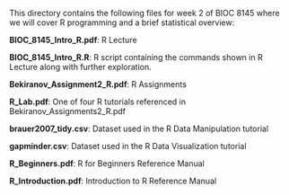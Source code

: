 This directory contains the following files for week 2 of BIOC 8145 where we will cover R programming and a brief statistical overview:

**BIOC_8145_Intro_R.pdf**: R Lecture

**BIOC_8145_Intro_R.R**: R script containing the commands shown in R Lecture along with further exploration. 

**Bekiranov_Assignment2_R.pdf**: R Assignments

**R_Lab.pdf**: One of four R tutorials referenced in Bekiranov_Assignments2_R.pdf

**brauer2007_tidy.csv**: Dataset used in the R Data Manipulation tutorial

**gapminder.csv**: Dataset used in the R Data Visualization tutorial

**R_Beginners.pdf**: R for Beginners Reference Manual

**R_Introduction.pdf**: Introduction to R Reference Manual
